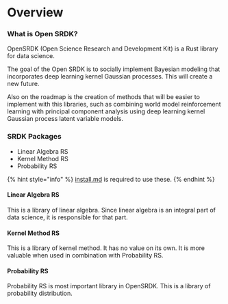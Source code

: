 # Overview

### What is Open SRDK?

OpenSRDK (Open Science Research and Development Kit) is a Rust library for data science.

The goal of the Open SRDK is to socially implement Bayesian modeling that incorporates deep learning kernel Gaussian processes. This will create a new future.

Also on the roadmap is the creation of methods that will be easier to implement with this libraries, such as combining world model reinforcement learning with principal component analysis using deep learning kernel Gaussian process latent variable models.

### SRDK Packages

* Linear Algebra RS
* Kernel Method RS
* Probability RS

{% hint style="info" %}
[install.md](../using-the-srdk/install.md "mention") is required to use these.
{% endhint %}

#### Linear Algebra RS

This is a library of linear algebra. Since linear algebra is an integral part of data science, it is responsible for that part.



#### Kernel Method RS

This is a library of kernel method. It has no value on its own. It is more valuable when used in combination with Probability RS.

#### Probability RS

Probability RS is most important library in OpenSRDK. This is a library of probability distribution.&#x20;

